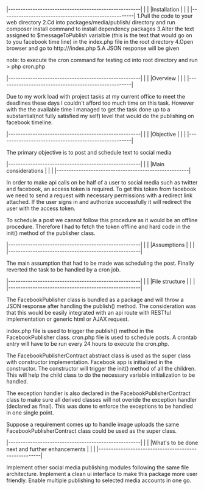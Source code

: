 |------------------------------------------------------|
|                                                      |
|Installation                                          |
|                                                      |
|------------------------------------------------------|
1.Pull the code to your web directory
2.Cd into packages/media/publish/ directory and run composer install command to install dependency packages
3.Alter the text assigned to $messageToPublish varialble (this is the text that would go on to you facebook time line) in the index.php file in the root directory
4.Open browser and go to http://<host>/<director>index.php
5.A JSON response will be given

note: to execute the cron command for testing cd into root directory and run > php cron.php

|------------------------------------------------------|
|                                                      |
|Overview                                              |
|                                                      |
|------------------------------------------------------|

Due to my work load with project tasks at my current office to meet the deadlines these days I couldn't afford too much
time on this task. However with the the available time I managed to get the task done up to a substantial(not fully satisfied my self)
level that would do the publishing on facebook timeline.


|------------------------------------------------------|
|                                                      |
|Objective                                             |
|                                                      |
|------------------------------------------------------|

The primary objective is to post and schedule text to social media

|------------------------------------------------------|
|                                                      |
|Main considerations                                   |
|                                                      |
|------------------------------------------------------|

In order to make api calls on be half of a user to social media such as twitter and facebook, an access token is required.
To get this token from facebook we need to send a request with necessary permissions with a redirect link attached.
If the user signs in and authorize successfully it will redirect the user with the access token.

To schedule a post we cannot follow this procedure as it would be an offline procedure. Therefore I had to fetch the token offline
and hard code in the init() method of the publisher class.

|------------------------------------------------------|
|                                                      |
|Assumptions                                           |
|                                                      |
|------------------------------------------------------|

The main assumption that had to be made was scheduling the post. Finally reverted the task to be handled by a cron job.


|------------------------------------------------------|
|                                                      |
|File structure                                        |
|                                                      |
|------------------------------------------------------|

The FacebookPublisher class is bundled as a package and will throw a JSON response after handling the publish() method.
The consideration was that this would be easily integrated with an api route with RESTful implementation or generic html or AJAX request.

index.php file is used to trigger the publish() method in the FacebookPublisher class.
cron.php file is used to schedule posts. A crontab entry will have to be run every 24 hours to execute the cron.php.

The FacebookPublisherContract abstract class is used as the super class with constructor implementation.
Facebook app is initialized in the constructor. The constructor will trigger the init() method of all the children.
This will help the child class to do the necessary variable initialization to be handled.

The exception handler is also declared in the FacebookPublisherContract class to make sure all derived classes will not overide the exception
handler (declared as final). This was done to enforce the exceptions to be handled in one single point.

Suppose a requirement comes up to handle image uploads the same FacebookPublisherContract class could be used as the super class.

|------------------------------------------------------|
|                                                      |
|What's to be done next and further enhancements       |
|                                                      |
|------------------------------------------------------|

Implement other social media publishing modules following the same file architecture.
Implement a clean ui interface to make this package more user friendly.
Enable multiple publishing to selected media accounts in one go.









